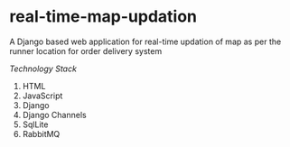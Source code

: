 # real-time-map-updation

A Django based web application for real-time updation of map as per the runner location for order delivery system

*Technology Stack*   
1. HTML   
2. JavaScript
3. Django
4. Django Channels
5. SqlLite
6. RabbitMQ
